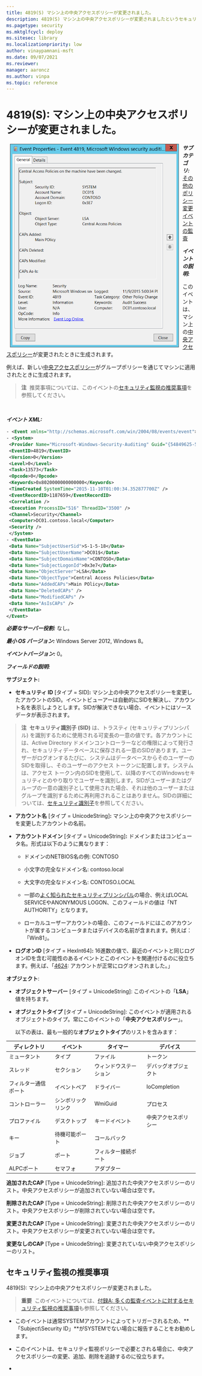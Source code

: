 ```yaml
---
title: 4819(S) マシン上の中央アクセスポリシーが変更されました。
description: 4819(S) マシン上の中央アクセスポリシーが変更されましたというセキュリティイベントについて説明します。
ms.pagetype: security
ms.mktglfcycl: deploy
ms.sitesec: library
ms.localizationpriority: low
author: vinaypamnani-msft
ms.date: 09/07/2021
ms.reviewer: 
manager: aaroncz
ms.author: vinpa
ms.topic: reference
---
```


# 4819(S): マシン上の中央アクセスポリシーが変更されました。


<img src="images/event-4819.png" alt="Event 4819 illustration" width="449" height="540" hspace="10" align="left" />

***サブカテゴリ:***&nbsp;[その他のポリシー変更イベントの監査](audit-other-policy-change-events.md)

***イベントの説明:***

このイベントは、マシン上の[中央アクセスポリシー](/windows-server/identity/solution-guides/scenario--central-access-policy)が変更されたときに生成されます。

例えば、新しい[中央アクセスポリシー](/windows-server/identity/solution-guides/scenario--central-access-policy)がグループポリシーを通じてマシンに適用されたときに生成されます。

> **注**&nbsp;&nbsp;推奨事項については、このイベントの[セキュリティ監視の推奨事項](#security-monitoring-recommendations)を参照してください。

<br clear="all">

***イベント XML:***
```xml
- <Event xmlns="http://schemas.microsoft.com/win/2004/08/events/event">
- <System>
 <Provider Name="Microsoft-Windows-Security-Auditing" Guid="{54849625-5478-4994-A5BA-3E3B0328C30D}" /> 
 <EventID>4819</EventID> 
 <Version>0</Version> 
 <Level>0</Level> 
 <Task>13573</Task> 
 <Opcode>0</Opcode> 
 <Keywords>0x8020000000000000</Keywords> 
 <TimeCreated SystemTime="2015-11-10T01:00:34.352877700Z" /> 
 <EventRecordID>1187659</EventRecordID> 
 <Correlation /> 
 <Execution ProcessID="516" ThreadID="3500" /> 
 <Channel>Security</Channel> 
 <Computer>DC01.contoso.local</Computer> 
 <Security /> 
 </System>
- <EventData>
 <Data Name="SubjectUserSid">S-1-5-18</Data> 
 <Data Name="SubjectUserName">DC01$</Data> 
 <Data Name="SubjectDomainName">CONTOSO</Data> 
 <Data Name="SubjectLogonId">0x3e7</Data> 
 <Data Name="ObjectServer">LSA</Data> 
 <Data Name="ObjectType">Central Access Policies</Data> 
 <Data Name="AddedCAPs">Main POlicy</Data> 
 <Data Name="DeletedCAPs" /> 
 <Data Name="ModifiedCAPs" /> 
 <Data Name="AsIsCAPs" /> 
 </EventData>
</Event>

```

***必要なサーバー役割:*** なし。

***最小 OS バージョン:*** Windows Server 2012, Windows 8。

***イベントバージョン:*** 0。

***フィールドの説明:***

**サブジェクト:**

-   **セキュリティ ID** \[タイプ = SID\]**:** マシン上の中央アクセスポリシーを変更したアカウントのSID。イベントビューアーは自動的にSIDを解決し、アカウント名を表示しようとします。SIDが解決できない場合、イベントにはソースデータが表示されます。

> **注**&nbsp;&nbsp;**セキュリティ識別子 (SID)** は、トラスティ (セキュリティプリンシパル) を識別するために使用される可変長の一意の値です。各アカウントには、Active Directory ドメインコントローラーなどの権限によって発行され、セキュリティデータベースに保存される一意のSIDがあります。ユーザーがログオンするたびに、システムはデータベースからそのユーザーのSIDを取得し、そのユーザーのアクセス トークンに配置します。システムは、アクセス トークン内のSIDを使用して、以降のすべてのWindowsセキュリティとのやり取りでユーザーを識別します。SIDがユーザーまたはグループの一意の識別子として使用された場合、それは他のユーザーまたはグループを識別するために再利用されることはありません。SIDの詳細については、[セキュリティ識別子](/windows/access-protection/access-control/security-identifiers)を参照してください。

-   **アカウント名** \[タイプ = UnicodeString\]**:** マシン上の中央アクセスポリシーを変更したアカウントの名前。

-   **アカウントドメイン** \[タイプ = UnicodeString\]**:** ドメインまたはコンピュータ名。形式は以下のように異なります：

    -   ドメインのNETBIOS名の例: CONTOSO

    -   小文字の完全なドメイン名: contoso.local

    -   大文字の完全なドメイン名: CONTOSO.LOCAL

    -   一部の[よく知られたセキュリティプリンシパル](/windows/security/identity-protection/access-control/security-identifiers)の場合、例えばLOCAL SERVICEやANONYMOUS LOGON、このフィールドの値は「NT AUTHORITY」となります。

    -   ローカルユーザーアカウントの場合、このフィールドにはこのアカウントが属するコンピュータまたはデバイスの名前が含まれます。例えば：「Win81」。

-   **ログオンID** \[タイプ = HexInt64\]**:** 16進数の値で、最近のイベントと同じログオンIDを含む可能性のあるイベントとこのイベントを関連付けるのに役立ちます。例えば、「[4624](event-4624.md): アカウントが正常にログオンされました。」

**オブジェクト**:

-   **オブジェクトサーバー** \[タイプ = UnicodeString\]: このイベントの「**LSA**」値を持ちます。

-   **オブジェクトタイプ** \[タイプ = UnicodeString\]: このイベントが適用されるオブジェクトのタイプ。常にこのイベントの「**中央アクセスポリシー**」。

    以下の表は、最も一般的な**オブジェクトタイプ**のリストを含みます：

| ディレクトリ           | イベント    | タイマー            | デバイス                |
|-------------------------|--------------|----------------------|-------------------------|
| ミュータント            | タイプ       | ファイル             | トークン                |
| スレッド                | セクション   | ウィンドウステーション | デバッグオブジェクト    |
| フィルター通信ポート    | イベントペア | ドライバー           | IoCompletion            |
| コントローラー          | シンボリックリンク | WmiGuid              | プロセス                |
| プロファイル            | デスクトップ | キードイベント       | 中央アクセスポリシー    |
| キー                    | 待機可能ポート | コールバック         |                         |
| ジョブ                  | ポート       | フィルター接続ポート |                         |
| ALPCポート              | セマフォ     | アダプター           |                         |

**追加されたCAP** \[Type = UnicodeString\]: 追加された中央アクセスポリシーのリスト。中央アクセスポリシーが追加されていない場合は空です。

**削除されたCAP** \[Type = UnicodeString\]: 削除された中央アクセスポリシーのリスト。中央アクセスポリシーが削除されていない場合は空です。

**変更されたCAP** \[Type = UnicodeString\]: 変更された中央アクセスポリシーのリスト。中央アクセスポリシーが変更されていない場合は空です。

**変更なしのCAP** \[Type = UnicodeString\]: 変更されていない中央アクセスポリシーのリスト。

## セキュリティ監視の推奨事項

4819(S): マシン上の中央アクセスポリシーが変更されました。

> **重要**&nbsp;&nbsp;このイベントについては、[付録A: 多くの監査イベントに対するセキュリティ監視の推奨事項](appendix-a-security-monitoring-recommendations-for-many-audit-events.md)も参照してください。

-   このイベントは通常SYSTEMアカウントによってトリガーされるため、**「Subject\\Security ID」**がSYSTEMでない場合に報告することをお勧めします。

-   このイベントは、セキュリティ監視ポリシーで必要とされる場合に、中央アクセスポリシーの変更、追加、削除を追跡するのに役立ちます。

-

